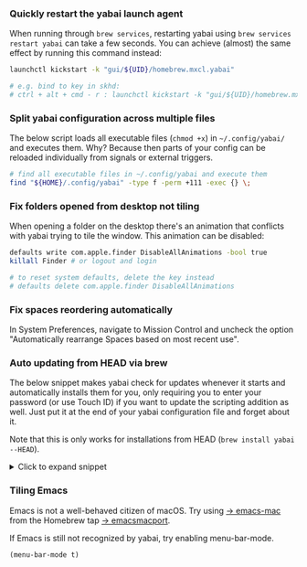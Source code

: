 ### Quickly restart the yabai launch agent

When running through `brew services`, restarting yabai using `brew services restart yabai` can take a few seconds. You can achieve (almost) the same effect by running this command instead:

```sh
launchctl kickstart -k "gui/${UID}/homebrew.mxcl.yabai"

# e.g. bind to key in skhd:
# ctrl + alt + cmd - r : launchctl kickstart -k "gui/${UID}/homebrew.mxcl.yabai"
```

### Split yabai configuration across multiple files

The below script loads all executable files (`chmod +x`) in `~/.config/yabai/` and executes them. Why? Because then parts of your config can be reloaded individually from signals or external triggers.

```sh
# find all executable files in ~/.config/yabai and execute them
find "${HOME}/.config/yabai" -type f -perm +111 -exec {} \;
```

### Fix folders opened from desktop not tiling

When opening a folder on the desktop there's an animation that conflicts with yabai trying to tile the window. This animation can be disabled:

```sh
defaults write com.apple.finder DisableAllAnimations -bool true
killall Finder # or logout and login

# to reset system defaults, delete the key instead
# defaults delete com.apple.finder DisableAllAnimations
```

### Fix spaces reordering automatically

In System Preferences, navigate to Mission Control and uncheck the option "Automatically rearrange Spaces based on most recent use". 


### Auto updating from HEAD via brew

The below snippet makes yabai check for updates whenever it starts and automatically installs them for you, only requiring you to enter your password (or use Touch ID) if you want to update the scripting addition as well. Just put it at the end of your yabai configuration file and forget about it.

Note that this is only works for installations from HEAD (`brew install yabai --HEAD`).

<details>
<summary>Click to expand snippet</summary>

#### Method 1

This downloads an up-to-date version of the yabai autoupdate script hosted by [@dominiklohmann](https://github.com/dominiklohmann) and executes it whenever yabai starts.

```sh
YABAI_CERT=yabai-cert sh -c "$(curl -fsSL "https://git.io/update-yabai")" &
```

#### Method 2

This does the same as above, except the update snippet doesn't update itself. Check back for changes. Last update: 2019-07-12.

```sh
# set codesigning certificate name here (default: yabai-cert)
YABAI_CERT=

function main() {
    if check_for_updates; then
        install_updates ${YABAI_CERT}
    fi
}

# WARNING
# -------
# Please do not touch the code below unless you absolutely know what you are
# doing. It's the result of multiple long evenings trying to get this to work
# and relies on terrible hacks to work around limitations of launchd.
# For questions please reach out to @dominiklohmann via GitHub.

LOCKFILE="${TMPDIR}/yabai_update.lock"
if [ -e "${LOCKFILE}" ] && kill -0 $(cat "${LOCKFILE}"); then
	echo "Update already in progress"
	exit
fi

trap "rm -f ${LOCKFILE}; exit" INT TERM EXIT
echo "$$" > ${LOCKFILE}

function check_for_updates() {
	set -o pipefail

	# avoid GitHub rate limitations when jq is installed by using the GitHub 
	# API instead of ls-remote
	if command -v jq > /dev/null 2>&1; then
		installed="$(brew info --json /yabai \
			| jq -r '.[0].installed[0].version')"
		remote="$(curl -fsSL "https://api.github.com/repos/koekeishiya/yabai/commits" \
			| jq -r '"HEAD-" + (.[0].sha | explode | .[0:7] | implode)')"
	else
		installed="$(brew info /yabai | grep 'HEAD-' \
			| awk '{print substr($1,length($1)-6)}')"
		remote="$(git ls-remote 'https://github.com/koekeishiya/yabai.git' HEAD \
			| awk '{print substr($1,1,7)}')"
	fi

	[ ${?} -eq 0 ] && [[ "${installed}" != "${remote}" ]]
}

function install_updates() {

	echo "[yabai-update] reinstalling yabai"
	brew reinstall yabai > /dev/null 2>&1
	
	echo "[yabai-update] codesigning yabai"
	codesign -fs "${1:-yabai-sign}" "$(brew --prefix yabai)/bin/yabai" > /dev/null

	echo "[yabai-update] checking installed scripting addition"
	if yabai --check-sa; then
		osascript > /dev/null <<- EOM
			display dialog "A new version of yabai was just installed and yabai will restart shortly." with title "$(yabai --version)" buttons {"Okay"} default button 1
		EOM
	else
		echo "[yabai-update] prompting to reinstall scripting addition"
		script="$(mktemp)"
		cat > ${script} <<- EOF
			#! /usr/bin/env sh
			sudo yabai --uninstall-sa
			sudo yabai --install-sa
			pkill -x Dock
		EOF
		chmod +x "${script}"
		osascript > /dev/null <<- EOM
			display dialog "A new version of yabai was just installed and yabai will restart shortly.\n\nDo you want to reinstall the scripting addition (osascript will prompt for elevated privileges)?" with title "$(yabai --version)" buttons {"Install", "Cancel"} default button 2
			if button returned of result = "Install" then
				do shell script "${script}" with administrator privileges
			end if
		EOM
		rm -f "${script}"
	fi
	
	echo "[yabai-update] restarting yabai"
	launchctl kickstart -k "gui/${UID}/homebrew.mxcl.yabai"
}

(main && rm -f "${LOCKFILE}") &
```

</details>

### Tiling Emacs

Emacs is not a well-behaved citizen of macOS. Try using [&rightarrow;&nbsp;emacs-mac](https://bitbucket.org/mituharu/emacs-mac) from the Homebrew tap [&rightarrow;&nbsp;emacsmacport](https://github.com/railwaycat/homebrew-emacsmacport).

If Emacs is still not recognized by yabai, try enabling menu-bar-mode.

```emacs-lisp
(menu-bar-mode t)
```
